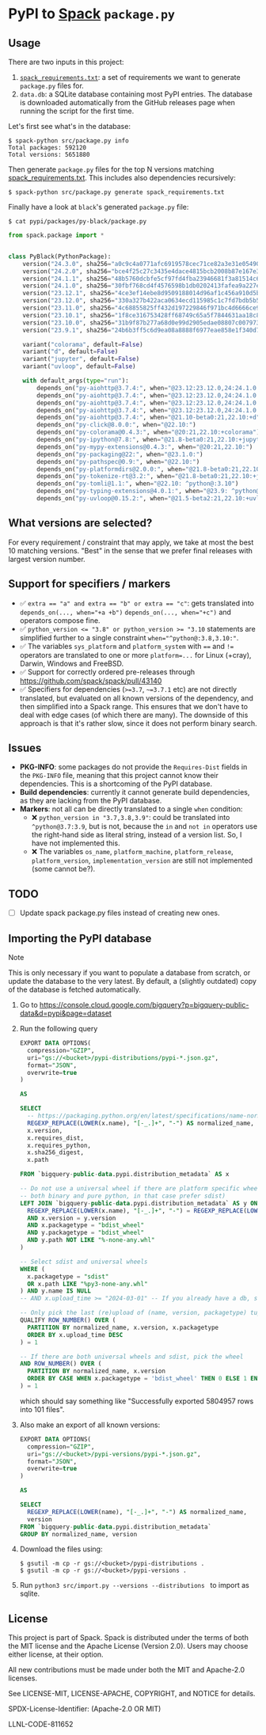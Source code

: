 # PyPI to [Spack](https://www.github.com/spack/spack) `package.py`

## Usage

There are two inputs in this project:

1. [`spack_requirements.txt`](spack_requirements.txt): a set of requirements we want to generate
   `package.py` files for.
2. `data.db`: a SQLite database containing most PyPI entries. The database is downloaded
    automatically from the GitHub releases page when running the script for the first time.

Let's first see what's in the database:

```console
$ spack-python src/package.py info
Total packages: 592120
Total versions: 5651880
```

Then generate `package.py` files for the top N versions matching
[spack_requirements.txt](spack_requirements.txt). This includes also dependencies recursively:

```console
$ spack-python src/package.py generate spack_requirements.txt
```

Finally have a look at `black`'s generated `package.py` file:

```console
$ cat pypi/packages/py-black/package.py
```

```python
from spack.package import *


class PyBlack(PythonPackage):
    version("24.3.0", sha256="a0c9c4a0771afc6919578cec71ce82a3e31e054904e7197deacbc9382671c41f", url="https://pypi.org/packages/8f/5f/bac24a952668c7482cfdb4ebf91ba57a796c9da8829363a772040c1a3312/black-24.3.0.tar.gz")
    version("24.2.0", sha256="bce4f25c27c3435e4dace4815bcb2008b87e167e3bf4ee47ccdc5ce906eb4894", url="https://pypi.org/packages/29/69/f3ab49cdb938b3eecb048fa64f86bdadb1fac26e92c435d287181d543b0a/black-24.2.0.tar.gz")
    version("24.1.1", sha256="48b5760dcbfe5cf97fd4fba23946681f3a81514c6ab8a45b50da67ac8fbc6c7b", url="https://pypi.org/packages/77/ec/a429d15d2e7f996203bff98e2b2e84ad4cb3de318de147b0038dc93fbc71/black-24.1.1.tar.gz")
    version("24.1.0", sha256="30fbf768cd4f4576598b1db0202413fafea9a227ef808d1a12230c643cefe9fc", url="https://pypi.org/packages/ea/19/33d4f2f0babcbc07d3e2c058a64c76606cf19884a600536c837aaf4e4f2d/black-24.1.0.tar.gz")
    version("23.12.1", sha256="4ce3ef14ebe8d9509188014d96af1c456a910d5b5cbf434a09fef7e024b3d0d5", url="https://pypi.org/packages/fd/f4/a57cde4b60da0e249073009f4a9087e9e0a955deae78d3c2a493208d0c5c/black-23.12.1.tar.gz")
    version("23.12.0", sha256="330a327b422aca0634ecd115985c1c7fd7bdb5b5a2ef8aa9888a82e2ebe9437a", url="https://pypi.org/packages/5a/73/618bcfd4a4868d52c02ff7136ec60e9d63bc83911d3d8b4998e42acf9557/black-23.12.0.tar.gz")
    version("23.11.0", sha256="4c68855825ff432d197229846f971bc4d6666ce90492e5b02013bcaca4d9ab05", url="https://pypi.org/packages/ef/21/c2d38c7c98a089fd0f7e1a8be16c07f141ed57339b3082737de90db0ca59/black-23.11.0.tar.gz")
    version("23.10.1", sha256="1f8ce316753428ff68749c65a5f7844631aa18c8679dfd3ca9dc1a289979c258", url="https://pypi.org/packages/36/bf/a462f36723824c60dc3db10528c95656755964279a6a5c287b4f9fd0fa84/black-23.10.1.tar.gz")
    version("23.10.0", sha256="31b9f87b277a68d0e99d2905edae08807c007973eaa609da5f0c62def6b7c0bd", url="https://pypi.org/packages/2d/e0/8433441b0236b9d795ffbf5750f98144e0378b6e20401ba4d2db30b99a5c/black-23.10.0.tar.gz")
    version("23.9.1", sha256="24b6b3ff5c6d9ea08a8888f6977eae858e1f340d7260cf56d70a49823236b62d", url="https://pypi.org/packages/12/c3/257adbdbf2cc60bf844b5c0e3791a9d49e4fb4f7bcd8a2e875824ca0b7bc/black-23.9.1.tar.gz")

    variant("colorama", default=False)
    variant("d", default=False)
    variant("jupyter", default=False)
    variant("uvloop", default=False)

    with default_args(type="run"):
        depends_on("py-aiohttp@3.7.4:", when="@23.12:23.12.0,24:24.1.0 platform=linux")
        depends_on("py-aiohttp@3.7.4:", when="@23.12:23.12.0,24:24.1.0 platform=freebsd")
        depends_on("py-aiohttp@3.7.4:", when="@23.12:23.12.0,24:24.1.0 platform=darwin")
        depends_on("py-aiohttp@3.7.4:", when="@23.12:23.12.0,24:24.1.0 platform=cray")
        depends_on("py-aiohttp@3.7.4:", when="@21.10-beta0:21,22.10:+d")
        depends_on("py-click@8.0.0:", when="@22.10:")
        depends_on("py-colorama@0.4.3:", when="@20:21,22.10:+colorama")
        depends_on("py-ipython@7.8:", when="@21.8-beta0:21,22.10:+jupyter")
        depends_on("py-mypy-extensions@0.4.3:", when="@20:21,22.10:")
        depends_on("py-packaging@22:", when="@23.1.0:")
        depends_on("py-pathspec@0.9:", when="@22.10:")
        depends_on("py-platformdirs@2.0.0:", when="@21.8-beta0:21,22.10:")
        depends_on("py-tokenize-rt@3.2:", when="@21.8-beta0:21,22.10:+jupyter")
        depends_on("py-tomli@1.1:", when="@22.10: ^python@:3.10")
        depends_on("py-typing-extensions@4.0.1:", when="@23.9: ^python@:3.10")
        depends_on("py-uvloop@0.15.2:", when="@21.5-beta2:21,22.10:+uvloop")


```

## What versions are selected?

For every requirement / constraint that may apply, we take at most the best 10 matching versions.
"Best" in the sense that we prefer final releases with largest version number.

## Support for specifiers / markers
- ✅ `extra == "a" and extra == "b" or extra == "c"`: gets translated into
  `depends_on(..., when="+a +b")` `depends_on(..., when="+c")` and operators compose fine.
- ✅ `python_version <= "3.8" or python_version >= "3.10` statements are simplified further
  to a single constraint `when="^python@:3.8,3.10:"`.
- ✅ The variables `sys_platform` and `platform_system` with `==` and `!=` operators are
  translated to one or more `platform=...` for Linux (+cray), Darwin, Windows and FreeBSD.
- ✅ Support for correctly ordered pre-releases through https://github.com/spack/spack/pull/43140
- ✅ Specifiers for dependencies (`>=3.7`, `~=3.7.1` etc) are not directly translated, but
  evaluated on all known versions of the dependency, and then simplified into a Spack range. This
  ensures that we don't have to deal with edge cases (of which there are many). The downside of
  this approach is that it's rather slow, since it does not perform binary search.


## Issues

- **PKG-INFO**: some packages do not provide the `Requires-Dist` fields in the `PKG-INFO` file,
  meaning that this project cannot know their dependencies. This is a shortcoming of the PyPI
  database.
- **Build dependencies**: currently it cannot generate build dependencies, as they are lacking
  from the PyPI database.
- **Markers**: not all can be directly translated to a single `when` condition:
  - ❌ `python_version in "3.7,3.8,3.9"`: could be translated into `^python@3.7:3.9`, but is not,
    because the `in` and `not in` operators use the right-hand side as literal string, instead of
    a version list. So, I have not implemented this.
  - ❌ The variables `os_name`, `platform_machine`, `platform_release`, `platform_version`,
  `implementation_version` are still not implemented (some cannot be?).

## TODO

- [ ] Update spack package.py files instead of creating new ones.

## Importing the PyPI database

> [!NOTE]  
> This is only necessary if you want to populate a database from scratch, or update the database
> to the very latest. By default, a (slightly outdated) copy of the database is fetched
> automatically.

1. Go to https://console.cloud.google.com/bigquery?p=bigquery-public-data&d=pypi&page=dataset
2. Run the following query

   ```sql
   EXPORT DATA OPTIONS(
     compression="GZIP",
     uri="gs://<bucket>/pypi-distributions/pypi-*.json.gz",
     format="JSON",
     overwrite=true
   )

   AS

   SELECT
     -- https://packaging.python.org/en/latest/specifications/name-normalization/
     REGEXP_REPLACE(LOWER(x.name), "[-_.]+", "-") AS normalized_name,
     x.version,
     x.requires_dist,
     x.requires_python,
     x.sha256_digest,
     x.path

   FROM `bigquery-public-data.pypi.distribution_metadata` AS x

   -- Do not use a universal wheel if there are platform specific wheels (e.g. black can be built
   -- both binary and pure python, in that case prefer sdist)
   LEFT JOIN `bigquery-public-data.pypi.distribution_metadata` AS y ON (
     REGEXP_REPLACE(LOWER(x.name), "[-_.]+", "-") = REGEXP_REPLACE(LOWER(y.name), "[-_.]+", "-")
     AND x.version = y.version
     AND x.packagetype = "bdist_wheel"
     AND y.packagetype = "bdist_wheel"
     AND y.path NOT LIKE "%-none-any.whl"
   )

   -- Select sdist and universal wheels
   WHERE (
     x.packagetype = "sdist"
     OR x.path LIKE "%py3-none-any.whl"
   ) AND y.name IS NULL
   -- AND x.upload_time >= "2024-03-01" -- If you already have a db, set this to last time fetched

   -- Only pick the last (re)upload of (name, version, packagetype) tuples
   QUALIFY ROW_NUMBER() OVER (
     PARTITION BY normalized_name, x.version, x.packagetype
     ORDER BY x.upload_time DESC
   ) = 1

   -- If there are both universal wheels and sdist, pick the wheel
   AND ROW_NUMBER() OVER (
     PARTITION BY normalized_name, x.version
     ORDER BY CASE WHEN x.packagetype = 'bdist_wheel' THEN 0 ELSE 1 END
   ) = 1
   ```
   which should say something like "Successfully exported 5804957 rows into 101 files".

3. Also make an export of all known versions:

   ```sql
   EXPORT DATA OPTIONS(
     compression="GZIP",
     uri="gs://<bucket>/pypi-versions/pypi-*.json.gz",
     format="JSON",
     overwrite=true
   )

   AS

   SELECT
     REGEXP_REPLACE(LOWER(name), "[-_.]+", "-") AS normalized_name,
     version
   FROM `bigquery-public-data.pypi.distribution_metadata`
   GROUP BY normalized_name, version
   ```
4. Download the files using:
   ```console
   $ gsutil -m cp -r gs://<bucket>/pypi-distributions .
   $ gsutil -m cp -r gs://<bucket>/pypi-versions .
   ```
4. Run `python3 src/import.py --versions --distributions ` to import as sqlite.


## License

This project is part of Spack. Spack is distributed under the terms of both the
MIT license and the Apache License (Version 2.0). Users may choose either
license, at their option.

All new contributions must be made under both the MIT and Apache-2.0 licenses.

See LICENSE-MIT, LICENSE-APACHE, COPYRIGHT, and NOTICE for details.

SPDX-License-Identifier: (Apache-2.0 OR MIT)

LLNL-CODE-811652
